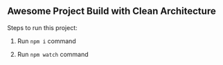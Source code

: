## Awesome Project Build with Clean Architecture

Steps to run this project:

1. Run `npm i` command

2. Run `npm watch` command
